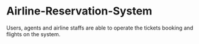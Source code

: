 # Airline-Reservation-System
Users, agents and airline staffs are able to operate the tickets booking and flights on the system.
